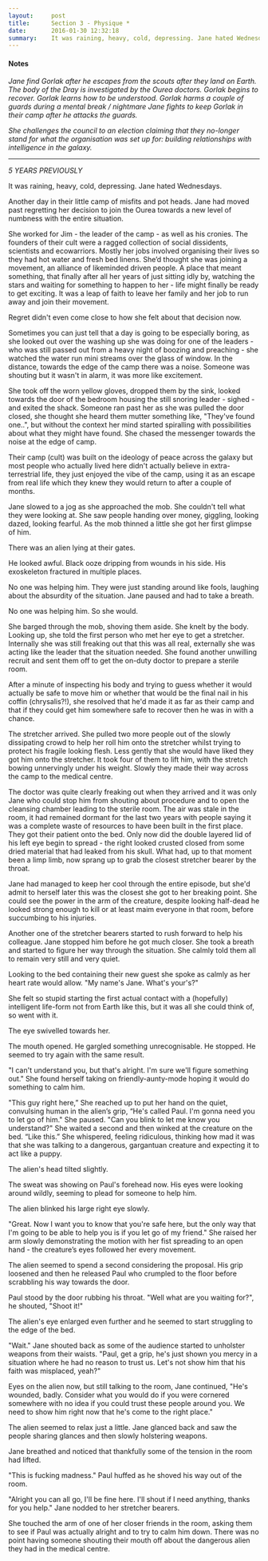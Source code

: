 ```yaml
---
layout:     post
title:      Section 3 - Physique *
date:       2016-01-30 12:32:18
summary:    It was raining, heavy, cold, depressing. Jane hated Wednesdays.
---
```


#### Notes
*Jane find Gorlak after he escapes from the scouts after they land on Earth.*
*The body of the Dray is investigated by the Ourea doctors.*
*Gorlak begins to recover.*
*Gorlak learns how to be understood.*
*Gorlak harms a couple of guards during a mental break / nightmare*
*Jane fights to keep Gorlak in their camp after he attacks the guards.*

*She challenges the council to an election claiming that they no-longer stand for what the organisation was set up for: building relationships with intelligence in the galaxy.*

***


*5 YEARS PREVIOUSLY*

It was raining, heavy, cold, depressing. Jane hated Wednesdays.

Another day in their little camp of misfits and pot heads. Jane had moved past regretting her decision to join the Ourea towards a new level of numbness with the entire situation.

She worked for Jim - the leader of the camp - as well as his cronies. The founders of their cult were a ragged collection of social dissidents, scientists and ecowarriors. Mostly her jobs involved organising their lives so they had hot water and fresh bed linens. She’d thought she was joining a movement, an alliance of likeminded driven people. A place that meant something, that finally after all her years of just sitting idly by, watching the stars and waiting for something to happen to her - life might finally be ready to get exciting. It was a leap of faith to leave her family and her job to run away and join their movement. 

Regret didn't even come close to how she felt about that decision now.

Sometimes you can just tell that a day is going to be especially boring, as she looked out over the washing up she was doing for one of the leaders - who was still passed out from a heavy night of boozing and preaching - she watched the water run mini streams over the glass of window. In the distance, towards the edge of the camp there was a noise. Someone was shouting but it wasn't in alarm, it was more like excitement.

She took off the worn yellow gloves, dropped them by the sink, looked towards the door of the bedroom housing the still snoring leader - sighed - and exited the shack. Someone ran past her as she was pulled the door closed, she thought she heard them mutter something like, "They've found one..", but without the context her mind started spiralling with possibilities about what they might have found. She chased the messenger towards the noise at the edge of camp.

Their camp (cult) was built on the ideology of peace across the galaxy but most people who actually lived here didn't actually believe in extra-terrestrial life, they just enjoyed the vibe of the camp, using it as an escape from real life which they knew they would return to after a couple of months.

Jane slowed to a jog as she approached the mob. She couldn't tell what they were looking at. She saw people handing over money, giggling, looking dazed, looking fearful. As the mob thinned a little she got her first glimpse of him.

There was an alien lying at their gates.

He looked awful. Black ooze dripping from wounds in his side. His exoskeleton fractured in multiple places.

No one was helping him. They were just standing around like fools, laughing about the absurdity of the situation. Jane paused and had to take a breath. 

No one was helping him. So she would.

She barged through the mob, shoving them aside. She knelt by the body. Looking up, she told the first person who met her eye to get a stretcher. Internally she was still freaking out that this was all real, externally she was acting like the leader that the situation needed. She found another unwilling recruit and sent them off to get the on-duty doctor to prepare a sterile room.

After a minute of inspecting his body and trying to guess whether it would actually be safe to move him or whether that would be the final nail in his coffin (chrysalis?!), she resolved that he'd made it as far as their camp and that if they could get him somewhere safe to recover then he was in with a chance.

The stretcher arrived. She pulled two more people out of the slowly dissipating crowd to help her roll him onto the stretcher whilst trying to protect his fragile looking flesh. Less gently that she would have liked they got him onto the stretcher. It took four of them to lift him, with the stretch bowing unnervingly under his weight. Slowly they made their way across the camp to the medical centre.

The doctor was quite clearly freaking out when they arrived and it was only Jane who could stop him from shouting about procedure and to open the cleansing chamber leading to the sterile room. The air was stale in the room, it had remained dormant for the last two years with people saying it was a complete waste of resources to have been built in the first place. They got their patient onto the bed. Only now did the double layered lid of his  left eye begin to spread - the right looked crusted closed from some dried material that had leaked from his skull. What had, up to that moment been a limp limb, now sprang up to grab the closest stretcher bearer by the throat.

Jane had managed to keep her cool through the entire episode, but she'd admit to herself later this was the closest she got to her breaking point. She could see the power in the arm of the creature, despite looking half-dead he looked strong enough to kill or at least maim everyone in that room, before succumbing to his injuries.

Another one of the stretcher bearers started to rush forward to help his colleague. Jane stopped him before he got much closer. She took a breath and started to figure her way through the situation. She calmly told them all to remain very still and very quiet.

Looking to the bed containing their new guest she spoke as calmly as her heart rate would allow. "My name's Jane. What's your's?"

She felt so stupid starting the first actual contact with a (hopefully) intelligent life-form not from Earth like this, but it was all she could think of, so went with it.

The eye swivelled towards her.

The mouth opened. He gargled something unrecognisable. He stopped. He seemed to try again with the same result.

"I can't understand you, but that's alright. I'm sure we'll figure something out." She found herself taking on friendly-aunty-mode hoping it would do something to calm him.

"This guy right here,” She reached up to put her hand on the quiet, convulsing human in the alien’s grip, “He's called Paul. I'm gonna need you to let go of him." She paused. "Can you blink to let me know you understand?" She waited a second and then winked at the creature on the bed. “Like this.” She whispered, feeling ridiculous, thinking how mad it was that she was talking to a dangerous, gargantuan creature and expecting it to act like a puppy.

The alien's head tilted slightly.

The sweat was showing on Paul's forehead now. His eyes were looking around wildly, seeming to plead for someone to help him.

The alien blinked his large right eye slowly.

"Great. Now I want you to know that you're safe here, but the only way that I'm going to be able to help you is if you let go of my friend." She raised her arm slowly demonstrating the motion with her fist spreading to an open hand - the creature’s eyes followed her every movement.

The alien seemed to spend a second considering the proposal. His grip loosened and then he released Paul who crumpled to the floor before scrabbling his way towards the door.

Paul stood by the door rubbing his throat. "Well what are you waiting for?", he shouted, "Shoot it!"

The alien's eye enlarged even further and he seemed to start struggling to the edge of the bed.

"Wait." Jane shouted back as some of the audience started to unholster weapons from their waists. "Paul, get a grip, he's just shown you mercy in a situation where he had no reason to trust us. Let's not show him that his faith was misplaced, yeah?"

Eyes on the alien now, but still talking to the room, Jane continued, "He's wounded, badly. Consider what you would do if you were cornered somewhere with no idea if you could trust these people around you. We need to show him right now that he's come to the right place."

The alien seemed to relax just a little. Jane glanced back and saw the people sharing glances and then slowly holstering weapons.

Jane breathed and noticed that thankfully some of the tension in the room had lifted.

"This is fucking madness." Paul huffed as he shoved his way out of the room.

"Alright you can all go, I'll be fine here. I'll shout if I need anything, thanks for you help." Jane nodded to her stretcher bearers. 

She touched the arm of one of her closer friends in the room, asking them to see if Paul was actually alright and to try to calm him down. There was no point having someone shouting their mouth off about the dangerous alien they had in the medical centre.
